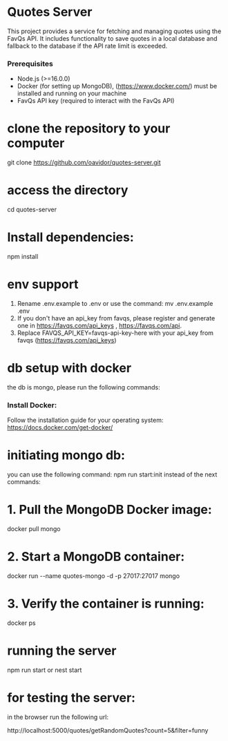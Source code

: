 # Quotes Server

This project provides a service for fetching and managing quotes using the FavQs API. It includes functionality to save quotes in a local database and fallback to the database if the API rate limit is exceeded.

### Prerequisites

- Node.js (>=16.0.0)
- Docker (for setting up MongoDB), (https://www.docker.com/) must be installed and running on your machine
- FavQs API key (required to interact with the FavQs API)

# clone the repository to your computer

git clone https://github.com/oavidor/quotes-server.git

# access the directory

cd quotes-server

# Install dependencies:

npm install

# env support

1. Rename .env.example to .env or use the command:
   mv .env.example .env
2. If you don't have an api_key from favqs, please register and generate one in https://favqs.com/api_keys , https://favqs.com/api.
3. Replace FAVQS_API_KEY=favqs-api-key-here with your api_key from favqs (https://favqs.com/api_keys)

# db setup with docker

the db is mongo, please run the following commands:

### Install Docker:

Follow the installation guide for your operating system: https://docs.docker.com/get-docker/

# initiating mongo db:
you can use the following command:
npm run start:init instead of the next commands:

# 1. Pull the MongoDB Docker image:

docker pull mongo

# 2. Start a MongoDB container:

docker run --name quotes-mongo -d -p 27017:27017 mongo

# 3. Verify the container is running:

docker ps

# running the server

npm run start
or
nest start

# for testing the server:

in the browser run the following url:

http://localhost:5000/quotes/getRandomQuotes?count=5&filter=funny
